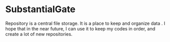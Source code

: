 # SubstantialGate
Repository is a central file storage. It is a place to keep and organize data . I hope that in the near future, I can use it to keep my codes in order, and create a lot of new repositories.
